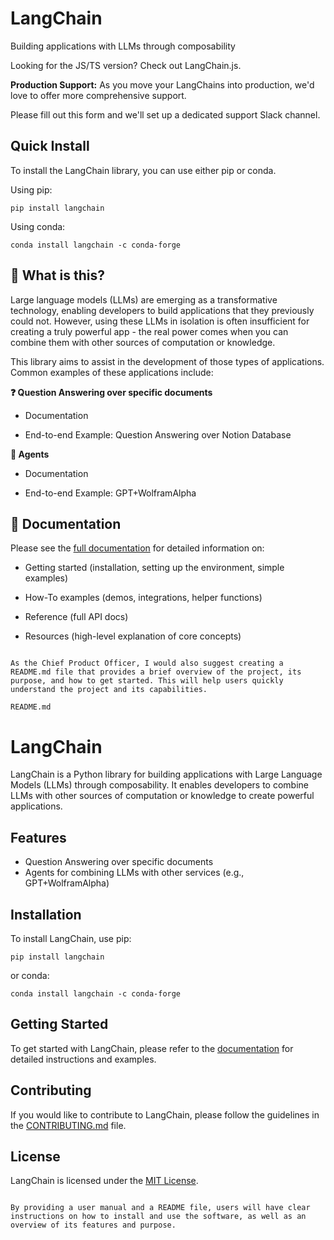 # LangChain

Building applications with LLMs through composability

Looking for the JS/TS version? Check out LangChain.js.

**Production Support:** As you move your LangChains into production, we'd love to offer more comprehensive support.

Please fill out this form and we'll set up a dedicated support Slack channel.

## Quick Install

To install the LangChain library, you can use either pip or conda.

Using pip:
```
pip install langchain
```

Using conda:
```
conda install langchain -c conda-forge
```

## 🤔 What is this?

Large language models (LLMs) are emerging as a transformative technology, enabling developers to build applications that they previously could not. However, using these LLMs in isolation is often insufficient for creating a truly powerful app - the real power comes when you can combine them with other sources of computation or knowledge.

This library aims to assist in the development of those types of applications. Common examples of these applications include:

**❓ Question Answering over specific documents**

- Documentation

- End-to-end Example: Question Answering over Notion Database

**🤖 Agents**

- Documentation

- End-to-end Example: GPT+WolframAlpha

## 📖 Documentation

Please see the [full documentation](https://python.langchain.com) for detailed information on:

- Getting started (installation, setting up the environment, simple examples)

- How-To examples (demos, integrations, helper functions)

- Reference (full API docs)

- Resources (high-level explanation of core concepts)

```

As the Chief Product Officer, I would also suggest creating a README.md file that provides a brief overview of the project, its purpose, and how to get started. This will help users quickly understand the project and its capabilities.

README.md

```
# LangChain

LangChain is a Python library for building applications with Large Language Models (LLMs) through composability. It enables developers to combine LLMs with other sources of computation or knowledge to create powerful applications.

## Features

- Question Answering over specific documents
- Agents for combining LLMs with other services (e.g., GPT+WolframAlpha)

## Installation

To install LangChain, use pip:

```
pip install langchain
```

or conda:

```
conda install langchain -c conda-forge
```

## Getting Started

To get started with LangChain, please refer to the [documentation](https://python.langchain.com) for detailed instructions and examples.

## Contributing

If you would like to contribute to LangChain, please follow the guidelines in the [CONTRIBUTING.md](CONTRIBUTING.md) file.

## License

LangChain is licensed under the [MIT License](LICENSE).
```

By providing a user manual and a README file, users will have clear instructions on how to install and use the software, as well as an overview of its features and purpose.